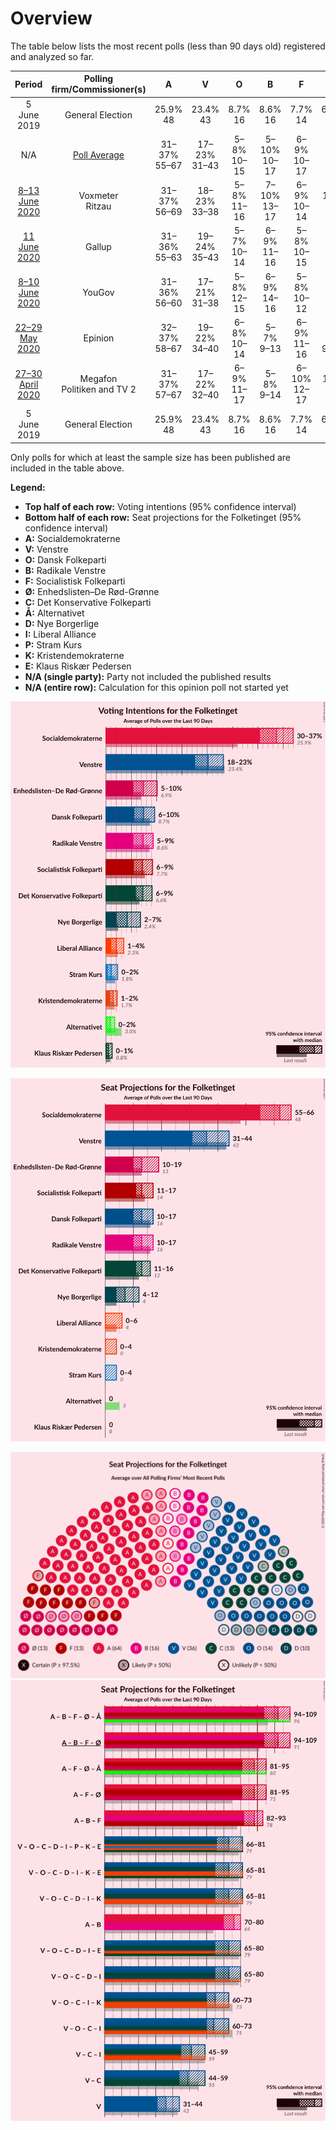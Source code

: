 # Overview

The table below lists the most recent polls (less than 90 days old) registered and analyzed so far.

| Period     | Polling firm/Commissioner(s) | A | V | O | B | F | Ø | C | Å | D | I | P | K | E |
|:----------:|:----------------------------:|:--:|:--:|:--:|:--:|:--:|:--:|:--:|:--:|:--:|:--:|:--:|:--:|:--:|
| 5 June 2019 | General Election | 25.9% <br> 48 | 23.4% <br> 43 | 8.7% <br> 16 | 8.6% <br> 16 | 7.7% <br> 14 | 6.9% <br> 13 | 6.6% <br> 12 | 3.0% <br> 5 | 2.4% <br> 4 | 2.3% <br> 4 | 1.8% <br> 0 | 1.7% <br> 0 | 0.8% <br> 0 |
| N/A | [Poll Average](average.html) | 31–37% <br> 55–67 | 17–23% <br> 31–43 | 5–8% <br> 10–15 | 5–10% <br> 10–17 | 6–9% <br> 10–17 | 5–9% <br> 10–17 | 6–9% <br> 11–16 | 0–2% <br> 0 | 2–9% <br> 5–16 | 1–3% <br> 0–6 | 0–2% <br> 0–4 | 0–2% <br> 0–4 | 0–2% <br> 0 |
| [8–13 June 2020](2020-06-13-Voxmeter.html) | Voxmeter <br> Ritzau | 31–37% <br> 56–69 | 18–23% <br> 33–38 | 5–8% <br> 11–16 | 7–10% <br> 13–17 | 6–9% <br> 10–14 | 6–10% <br> 12–16 | 6–9% <br> 11–16 | 0–1% <br> 0 | 2–5% <br> 4–9 | 1–3% <br> 0–6 | 0–2% <br> 0 | N/A <br> N/A | 1–2% <br> 0 |
| [11 June 2020](2020-06-11-Gallup.html) | Gallup | 31–36% <br> 55–63 | 19–24% <br> 35–43 | 5–7% <br> 10–14 | 6–9% <br> 11–16 | 5–8% <br> 10–15 | 5–8% <br> 11–14 | 6–8% <br> 10–15 | 1–2% <br> 0 | 5–7% <br> 8–12 | 2–3% <br> 0–5 | 0–1% <br> 0 | 1–3% <br> 0–4 | N/A <br> N/A |
| [8–10 June 2020](2020-06-10-YouGov.html) | YouGov | 31–36% <br> 56–60 | 17–21% <br> 31–38 | 5–8% <br> 12–15 | 6–9% <br> 14–16 | 5–8% <br> 10–12 | 6–9% <br> 10–15 | 6–9% <br> 13–15 | 0–1% <br> 0 | 6–9% <br> 13–16 | 1–3% <br> 0–4 | 1–2% <br> 0 | 0–1% <br> 0 | N/A <br> N/A |
| [22–29 May 2020](2020-05-29-Epinion.html) | Epinion | 32–37% <br> 58–67 | 19–22% <br> 34–40 | 6–8% <br> 10–14 | 5–7% <br> 9–13 | 6–9% <br> 11–16 | 5–7% <br> 9–13 | 6–8% <br> 10–15 | 1–2% <br> 0 | 5–7% <br> 8–13 | 2–4% <br> 4–6 | 0–1% <br> 0 | N/A <br> N/A | N/A <br> N/A |
| [27–30 April 2020](2020-04-30-Megafon.html) | Megafon <br> Politiken and TV 2 | 31–37% <br> 57–67 | 17–22% <br> 32–40 | 6–9% <br> 11–17 | 5–8% <br> 9–14 | 6–10% <br> 12–17 | 6–10% <br> 11–20 | 6–9% <br> 10–17 | 0–1% <br> 0 | 2–4% <br> 4–9 | 1–3% <br> 0–5 | 1–3% <br> 0–5 | 1–2% <br> 0–4 | 0–1% <br> 0 |
| 5 June 2019 | General Election | 25.9% <br> 48 | 23.4% <br> 43 | 8.7% <br> 16 | 8.6% <br> 16 | 7.7% <br> 14 | 6.9% <br> 13 | 6.6% <br> 12 | 3.0% <br> 5 | 2.4% <br> 4 | 2.3% <br> 4 | 1.8% <br> 0 | 1.7% <br> 0 | 0.8% <br> 0 |

Only polls for which at least the sample size has been published are included in the table above.

**Legend:**
+ **Top half of each row:** Voting intentions (95% confidence interval)
+ **Bottom half of each row:** Seat projections for the Folketinget (95% confidence interval)
+ **A:** Socialdemokraterne
+ **V:** Venstre
+ **O:** Dansk Folkeparti
+ **B:** Radikale Venstre
+ **F:** Socialistisk Folkeparti
+ **Ø:** Enhedslisten–De Rød-Grønne
+ **C:** Det Konservative Folkeparti
+ **Å:** Alternativet
+ **D:** Nye Borgerlige
+ **I:** Liberal Alliance
+ **P:** Stram Kurs
+ **K:** Kristendemokraterne
+ **E:** Klaus Riskær Pedersen
+ **N/A (single party):** Party not included the published results
+ **N/A (entire row):** Calculation for this opinion poll not started yet


![Graph with voting intentions not yet produced](average.png "Voting Intentions")

![Graph with seats not yet produced](average-seats.png "Seats")

![Graph with seating plan not yet produced](average-seating-plan.png "Seating Plan")
![Graph with coalitions seats not yet produced](average-coalitions-seats.png "Coalitions Seats")
